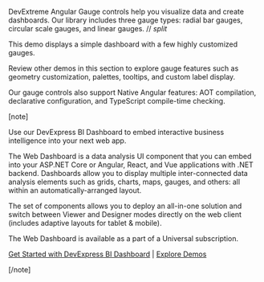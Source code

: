 DevExtreme Angular Gauge controls help you visualize data and create dashboards. Our library includes three gauge types: radial bar gauges, circular scale gauges, and linear gauges. 
// _split_

This demo displays a simple dashboard with a few highly customized gauges. 

Review other demos in this section to explore gauge features such as geometry customization, palettes, tooltips, and custom label display.

Our gauge controls also support Native Angular features: AOT compilation, declarative configuration, and TypeScript compile-time checking.

[note]

Use our DevExpress BI Dashboard to embed interactive business intelligence into your next web app.

The Web Dashboard is a data analysis UI component that you can embed into your ASP.NET Core or Angular, React, and Vue applications with .NET backend. Dashboards allow you to display multiple inter-connected data analysis elements such as grids, charts, maps, gauges, and others: all within an automatically-arranged layout.

The set of components allows you to deploy an all-in-one solution and switch between Viewer and Designer modes directly on the web client (includes adaptive layouts for tablet & mobile).

The Web Dashboard is available as a part of a Universal subscription.

[Get Started with DevExpress BI Dashboard](https://docs.devexpress.com/Dashboard/115955/web-dashboard) | [Explore Demos](https://demos.devexpress.com/Dashboard/)

[/note]